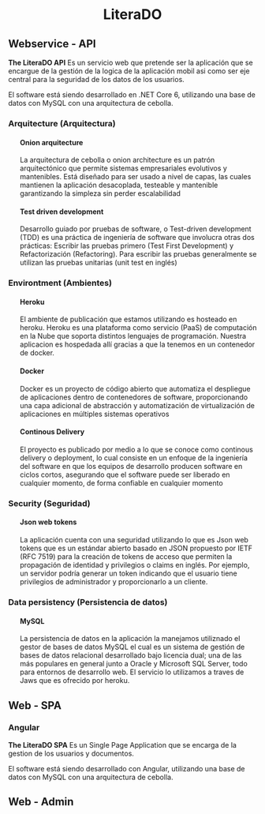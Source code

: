 <h1 align="center">
  LiteraDO
</h1>
<h2>Webservice - API</h2>
<p>
  <b>The LiteraDO API</b> Es un servicio web que pretende ser la aplicación que se encargue de la gestión de la logica de la aplicación mobil asi como ser eje central para la seguridad de los datos de los usuarios.    
</p>
<p>
  El software está siendo desarrollado en .NET Core 6, utilizando una base de datos con MySQL con una arquitectura de cebolla.
</p>

<h3>Arquitecture (Arquitectura)</h3>
<ul>
  <h4>Onion arquitecture</h4>
  <p>
  La arquitectura de cebolla o onion architecture es un patrón arquitectónico que permite sistemas empresariales evolutivos y mantenibles. Está diseñado para ser usado a nivel de capas, las cuales mantienen la aplicación desacoplada, testeable y mantenible garantizando la simpleza sin perder escalabilidad
  </p>
  <h4>Test driven development</h4>  
  <p>
  Desarrollo guiado por pruebas de software, o Test-driven development (TDD) es una práctica de ingeniería de software que involucra otras dos prácticas: Escribir las pruebas primero (Test First Development) y Refactorización (Refactoring). Para escribir las pruebas generalmente se utilizan las pruebas unitarias (unit test en inglés)
  </p>
</ul>

<h3>Environtment (Ambientes)</h3>
<ul>
  <h4>Heroku</h4>
  <p>
    El ambiente de publicación que estamos utilizando es hosteado en heroku. Heroku es una plataforma como servicio (PaaS) de computación en la Nube que soporta distintos lenguajes de programación. Nuestra aplicacion es hospedada allí gracias a que la tenemos en un contenedor de docker.
  </p>
  <h4>Docker</h4>
  <p>
    Docker es un proyecto de código abierto que automatiza el despliegue de aplicaciones dentro de contenedores de software, proporcionando una capa adicional de abstracción y automatización de virtualización de aplicaciones en múltiples sistemas operativos
  </p>
  <h4>Continous Delivery</h4>
  <p>
   El proyecto es publicado por medio a lo que se conoce como continous delivery o deployment, lo cual consiste en un enfoque de la ingeniería del software en que los equipos de desarrollo producen software en ciclos cortos, asegurando que el software puede ser liberado en cualquier momento, de forma confiable en cualquier momento
  </p>
</ul>

<h3>Security (Seguridad)</h3>
<ul>
  <h4>Json web tokens</h4> 
  <p>
    La aplicación cuenta con una seguridad utilizando lo que es Json web tokens que es un estándar abierto basado en JSON propuesto por IETF (RFC 7519) para la creación de tokens de acceso que permiten la propagación de identidad y privilegios o claims en inglés. Por ejemplo, un servidor podría generar un token indicando que el usuario tiene privilegios de administrador y proporcionarlo a un cliente.
  <p>
</ul>

<h3>Data persistency (Persistencia de datos)</h3>
<ul>
  <h4>MySQL</h4> 
  <p>
    La persistencia de datos en la aplicación la manejamos utiliznado el gestor de bases de datos MySQL el cual es un sistema de gestión de bases de datos relacional desarrollado bajo licencia dual; una de las más populares en general junto a Oracle y Microsoft SQL Server, todo para entornos de desarrollo web. El servicio lo utilizamos a traves de Jaws que es ofrecido por heroku.
  </p>
  
</ul>

<h2>Web - SPA</h2>

<h3>Angular</h3>
  <b>The LiteraDO SPA</b> Es un Single Page Application que se encarga de la gestion de los usuarios y documentos.
</p>
<p>
  El software está siendo desarrollado con Angular, utilizando una base de datos con MySQL con una arquitectura de cebolla.
</p>


<h2>Web - Admin</h2>